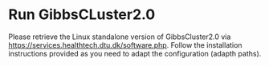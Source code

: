 # Run GibbsCLuster2.0
Please retrieve the Linux standalone version of GibbsCluster2.0 via https://services.healthtech.dtu.dk/software.php. Follow the installation instructions provided as you need to adapt the configuration (adapth paths).
